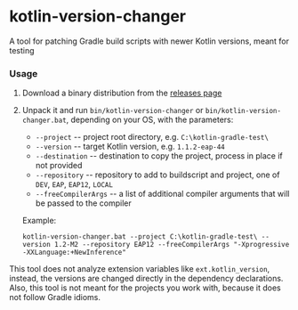 # kotlin-version-changer
A tool for patching Gradle build scripts with newer Kotlin versions, meant for testing

### Usage

1. Download a binary distribution from the [releases page](https://github.com/h0tk3y/kotlin-version-changer/releases)
2. Unpack it and run `bin/kotlin-version-changer` or `bin/kotlin-version-changer.bat`, depending on your OS, with the parameters:

    * `--project` -- project root directory, e.g. `C:\kotlin-gradle-test\`
    * `--version` -- target Kotlin version, e.g. `1.1.2-eap-44`
    * `--destination` -- destination to copy the project, process in place if not provided
    * `--repository` -- repository to add to buildscript and project, one of `DEV`, `EAP`, `EAP12`, `LOCAL`
    * `--freeCompilerArgs` -- a list of additional compiler arguments that will be passed to the compiler
 
    Example:
    ```
    kotlin-version-changer.bat --project C:\kotlin-gradle-test\ --version 1.2-M2 --repository EAP12 --freeCompilerArgs "-Xprogressive -XXLanguage:+NewInference"
    ```
    
This tool does not analyze extension variables like `ext.kotlin_version`, instead, the versions are changed directly in the dependency declarations.
Also, this tool is not meant for the projects you work with, because it does not follow Gradle idioms.
